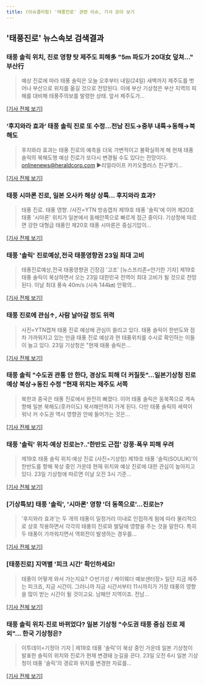 ```yaml
---
title: (이슈클리핑) '태풍진로' 관련 이슈, 기사 모아 보기
---
```

## **'태풍진로'** 뉴스속보 검색결과
### 태풍 솔릭 위치, 진로 영향 탓 제주도 피해多 "5m 파도가 20대女 덮쳐…" 부산行

>예상 진로에 따라 태풍 솔릭은 오늘 오후부터 내일(24일) 새벽까지 제주도를 벗어나 부산으로 위치를 옮길 것으로 전망된다. 이에 부산 기상청은 부산 지역의 피해를 대비해 태풍주의보를 발령한 상태. 앞서 제주도가...

[[기사 전체 보기]](http://www.jemin.com/news/articleView.html?idxno=534948)

### ‘후지와라 효과‘ 태풍 솔릭 진로 또 수정…전남 진도→중부 내륙→동해→북해도

>후지와라 효과는 태풍 진로의 예측을 더욱 가변적이고 불확실하게 해 현재 태풍 솔릭의 북해도행 예상 진로가 또다시 변경될 수도 있다는 전망이다. onlinenews@heraldcorp.com ▶리얼라이프 카카오플러스 친구맺기...

[[기사 전체 보기]](http://news.heraldcorp.com/view.php?ud=20180823000031)

### 태풍 시마론 진로, 일본 오사카 해상 상륙… 후지와라 효과?

>태풍 진로. 태풍 영향. /사진=YTN 방송캡처 제19호 태풍 '솔릭'에 이어 제20호 태풍 '시마론' 위치가 일본에서 동해안쪽으로 빠르게 접근 중이다. 기상청에 따르면 강한 대형급 태풍인 제20호 태풍 시마론은 중심기압이...

[[기사 전체 보기]](http://moneys.mt.co.kr/news/mwView.php?no=2018082307358023838)

### 태풍 '솔릭' 진로예상,전국 태풍영향권 23일 최대 고비

>태풍진로예상,전국 태풍영향권 긴장감 '고조' [뉴스프리존=안기한 기자] 제19호 태풍 솔릭이 북상하면서 오는 23일 대한민국 전역이 최대 고비가 될 것으로 전망된다. 이날 최대 풍속 40m/s (시속 144㎞) 안팎의...

[[기사 전체 보기]](http://www.newsfreezone.co.kr/news/articleView.html?idxno=76335)

### 태풍 진로에 관심↑, 사람 날아갈 정도 위력

>사진=YTN캡쳐 태풍 진로 예상에 관심이 쏠리고 있다.   태풍 솔릭이 한반도와 점차 가까워지고 있는 만큼 태풍 진로 예상과 현 태풍위치를 수시로 확인하는 이들이 늘고 있다.   23일 기상청은 "현재 태풍 솔릭은...

[[기사 전체 보기]](http://www.etnews.com/20180823000001)

### 태풍 솔릭 "수도권 관통 안 한다, 경상도 피해 더 커질듯"…일본기상청 진로예상 북상→동진 수정 "현재 위치는 제주도 서쪽

>북한과 중국은 태풍 진로에서 완전히 빠졌다. 이어 태풍 솔릭은 동북쪽으로 계속 향해 일본 북해도(훗카이도) 북서해안까지 가게 된다. 다만 태풍 솔릭의 세력이 워낙 커 수도권 역시 영향권 안에 들어가는 것은...

[[기사 전체 보기]](http://news.imaeil.com/Society/2018082307050483083)

### 태풍 '솔릭' 위치·예상 진로는?..'한반도 근접' 강풍·폭우 피해 우려

>제19호 태풍 솔릭 위치·예상 진로 (사진=기상청) 제19호 태풍 '솔릭(SOULIK)'이 한반도를 향해 북상 중인 가운데 현재 위치와 예상 진로에 대한 관심이 높아지고 있다. 23일 기상청에 따르면 이날 오전 3시 기준...

[[기사 전체 보기]](http://news.hankyung.com/article/201808238496I)

### [기상특보] 태풍 '솔릭', '시마론' 영향 '더 동쪽으로'…진로는?

>'후지와라 효과'는 두 개의 태풍이 일정거리 이내로 인접하게 됨에 따라 물리적으로 상호 작용하면서 각각의 태풍의 진로와 발달에 영향을 주는 것을 말한다. 특히 두 태풍이 가까워지면서 역회전이 발생하는 경우를...

[[기사 전체 보기]](http://www.seoulfn.com/news/articleView.html?idxno=317464)

### [태풍진로] 지역별 '피크 시간' 확인하세요!

>태풍이 어떻게 와서 가는지요? ◇반기성 / 케이웨더 예보센터장> 일단 지금 제주는 피크죠, 지금 시간이. 그러니까 지금 시간서부터 11시까지가 가장 태풍의 영향을 많이 받는 시간이 될 것이고요. 남해안 지역이죠. 전남...

[[기사 전체 보기]](http://www.ytn.co.kr/_ln/0108_201808230849230676)

### 태풍 솔릭 위치·진로 바뀌었다? 일본 기상청 "수도권 태풍 중심 진로 제외"… 한국 기상청은?

>이투데이=기정아 기자 | 제19호 태풍 '솔릭'이 북상 중인 가운데 일본 기상청이 발표한 솔릭의 위치와 진로가 현재 변경돼 눈길을 끈다. 23일 오전 6시 일본 기상청이 태풍 '솔릭'의 경로와 위치를 변경한 자료를...

[[기사 전체 보기]](http://www.etoday.co.kr/news/section/newsview.php?idxno=1655262)


